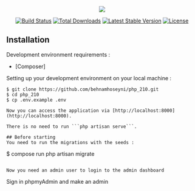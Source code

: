 <p align="center"><img src="https://laravel.com/assets/img/components/logo-laravel.svg"></p>

<p align="center">
<a href="https://travis-ci.org/laravel/framework"><img src="https://travis-ci.org/laravel/framework.svg" alt="Build Status"></a>
<a href="https://packagist.org/packages/laravel/framework"><img src="https://poser.pugx.org/laravel/framework/d/total.svg" alt="Total Downloads"></a>
<a href="https://packagist.org/packages/laravel/framework"><img src="https://poser.pugx.org/laravel/framework/v/stable.svg" alt="Latest Stable Version"></a>
<a href="https://packagist.org/packages/laravel/framework"><img src="https://poser.pugx.org/laravel/framework/license.svg" alt="License"></a>
</p>

## Installation

Development environment requirements :
- [Composer]

Setting up your development environment on your local machine :
```
$ git clone https://github.com/behnamhoseyni/php_210.git
$ cd php_210
$ cp .env.example .env

Now you can access the application via [http://localhost:8000](http://localhost:8000).

There is no need to run ```php artisan serve```.

## Before starting
You need to run the migrations with the seeds :
```
$ compose run php artisan migrate 
```

Now you need an admin user to login to the admin dashboard
```
Sign in phpmyAdmin and make an admin
``````
